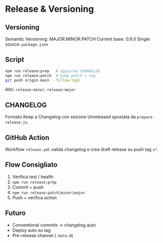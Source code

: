 # Release & Versioning

## Versioning
Semantic Versioning: MAJOR.MINOR.PATCH
Current base: 0.9.0
Single source: `package.json`

## Script
```bash
npm run release:prep   # aggiorna CHANGELOG
npm run release:patch  # bump patch + tag
git push origin main --follow-tags
```
Altri: `release:minor`, `release:major`

## CHANGELOG
Formato Keep a Changelog con sezione Unreleased spostata da `prepare-release.js`.

## GitHub Action
Workflow `release.yml` valida changelog e crea draft release su push tag `v*`.

## Flow Consigliato
1. Verifica test / health
2. `npm run release:prep`
3. Commit + push
4. `npm run release:patch|minor|major`
5. Push + verifica action

## Futuro
- Conventional commits → changelog auto
- Deploy auto su tag
- Pre-release channel (`-beta.N`)

